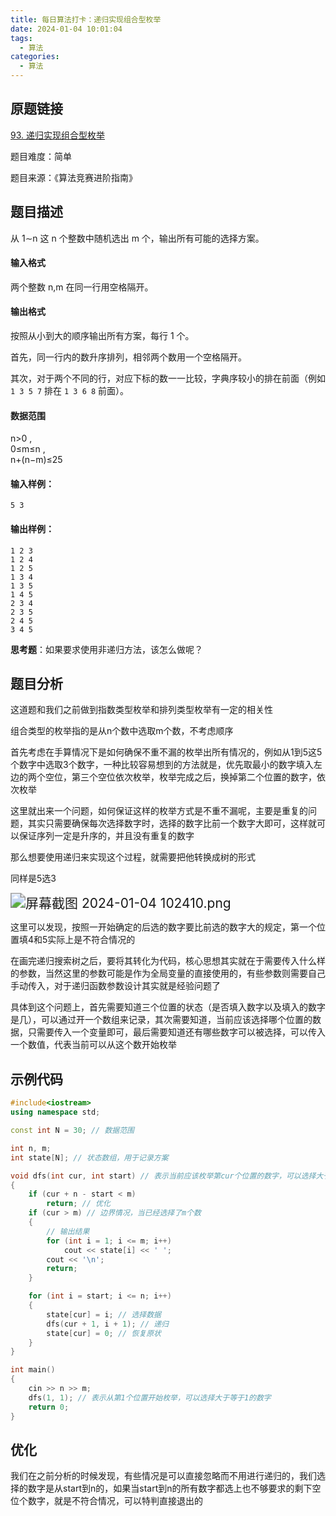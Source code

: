 ```yaml
---
title: 每日算法打卡：递归实现组合型枚举
date: 2024-01-04 10:01:04
tags:
  - 算法
categories:
  - 算法
---
```


## 原题链接

[93. 递归实现组合型枚举](https://www.acwing.com/problem/content/95/)

题目难度：简单

题目来源：《算法竞赛进阶指南》

## 题目描述

从 1∼n 这 n 个整数中随机选出 m 个，输出所有可能的选择方案。

#### 输入格式

两个整数 n,m 在同一行用空格隔开。

#### 输出格式

按照从小到大的顺序输出所有方案，每行 1 个。

首先，同一行内的数升序排列，相邻两个数用一个空格隔开。

其次，对于两个不同的行，对应下标的数一一比较，字典序较小的排在前面（例如 `1 3 5 7` 排在 `1 3 6 8` 前面）。

#### 数据范围

n\>0 ,  
0≤m≤n ,  
n+(n−m)≤25

#### 输入样例：

```
5 3 
```

#### 输出样例：

```
1 2 3 
1 2 4 
1 2 5 
1 3 4 
1 3 5 
1 4 5 
2 3 4 
2 3 5 
2 4 5 
3 4 5 
```

**思考题**：如果要求使用非递归方法，该怎么做呢？

## 题目分析

这道题和我们之前做到指数类型枚举和排列类型枚举有一定的相关性

组合类型的枚举指的是从n个数中选取m个数，不考虑顺序

首先考虑在手算情况下是如何确保不重不漏的枚举出所有情况的，例如从1到5这5个数字中选取3个数字，一种比较容易想到的方法就是，优先取最小的数字填入左边的两个空位，第三个空位依次枚举，枚举完成之后，换掉第二个位置的数字，依次枚举

这里就出来一个问题，如何保证这样的枚举方式是不重不漏呢，主要是重复的问题，其实只需要确保每次选择数字时，选择的数字比前一个数字大即可，这样就可以保证序列一定是升序的，并且没有重复的数字

那么想要使用递归来实现这个过程，就需要把他转换成树的形式

同样是5选3

<img src="https://s2.loli.net/2024/01/04/x8akr9GfHUoWCKB.png" alt="屏幕截图 2024-01-04 102410.png" style="zoom:150%;" />

这里可以发现，按照一开始确定的后选的数字要比前选的数字大的规定，第一个位置填4和5实际上是不符合情况的

在画完递归搜索树之后，要将其转化为代码，核心思想其实就在于需要传入什么样的参数，当然这里的参数可能是作为全局变量的直接使用的，有些参数则需要自己手动传入，对于递归函数参数设计其实就是经验问题了

具体到这个问题上，首先需要知道三个位置的状态（是否填入数字以及填入的数字是几），可以通过开一个数组来记录，其次需要知道，当前应该选择哪个位置的数据，只需要传入一个变量即可，最后需要知道还有哪些数字可以被选择，可以传入一个数值，代表当前可以从这个数开始枚举

## 示例代码

```cpp
#include<iostream>
using namespace std;

const int N = 30; // 数据范围

int n, m;
int state[N]; // 状态数组，用于记录方案

void dfs(int cur, int start) // 表示当前应该枚举第cur个位置的数字，可以选择大于等于start的数字
{
    if (cur + n - start < m)
        return; // 优化
    if (cur > m) // 边界情况，当已经选择了m个数
    {
        // 输出结果
        for (int i = 1; i <= m; i++)
            cout << state[i] << ' ';
        cout << '\n';
        return;
    }

    for (int i = start; i <= n; i++)
    {
        state[cur] = i; // 选择数据
        dfs(cur + 1, i + 1); // 递归
        state[cur] = 0; // 恢复原状
    }
}

int main()
{
    cin >> n >> m;
    dfs(1, 1); // 表示从第1个位置开始枚举，可以选择大于等于1的数字
    return 0;
}
```

## 优化

我们在之前分析的时候发现，有些情况是可以直接忽略而不用进行递归的，我们选择的数字是从start到n的，如果当start到n的所有数字都选上也不够要求的剩下空位个数字，就是不符合情况，可以特判直接退出的
